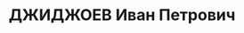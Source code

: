 ---
title: ДЖИДЖОЕВ Иван Петрович
description: "? - расстрелян 1937, член РКП(б) \n  Образование \n    окончил Московский\
  \ коммунистический университет \n  Послужной список \n    член Исполнительного комитета\
  \ Коммунистического Интернационала Молодёжи \n    ответственный секретарь Областного\
  \ комитета ЛКСМ Грузии Автономной области Юго-Осетии \n    заведующий Агитационно-пропагандистским\
  \ отделом Областного комитета КП(б) Грузии Автономной области Юго- \n     Осетии\
  \ \n  1936 - 1937  председатель ЦИК Автономной области Юго-Осетии - Юго-Осетинской\
  \ автономной области \n  1937  арестован"
---